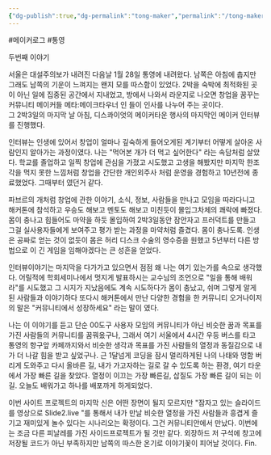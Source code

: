 ```yaml
---
{"dg-publish":true,"dg-permalink":"tong-maker","permalink":"/tong-maker/"}
---
```


#메이커로그 #통영 

두번째 이야기 

서울은 대설주의보가 내려진 다음날 1월 28일 통영에 내려왔다. 남쪽은 아침에 춥지만 그래도 남쪽의 기운이 느껴지는 왠지 모를 따스함이 있었다. 2박을 숙박에 최적화된 곳이 아닌 일에 집중된 공간에서 지내었고, 방에서 나와서 라운지로 나오면 창업을 꿈꾸는 커뮤니티 메이커들 메타:메이크타우너  인 들이 인사를 나누어 주는 곳이다.  
그 2박3일의 마지막 날 아침, 디스콰이엇의 메이커타운 행사의 마지막인 메이커 인터뷰를 진행했다.

인터뷰는 인생에 있어서 창업이 얼마나 깊숙하게 들어오게된 계기부터 어떻게 살아온 사람인지 알아가는 과정이였다. 나는 "먹어본 개가 더 먹고 싶어한다" 라는 속담처럼 살았다. 학교를 졸업하고 일찍 창업에 관심을 가졌고 시도했고 고생을 해봤지만 마지막 한조각을 먹지 못한 느낌처럼 창업을 간단한 개인외주사 처럼 운영을 경험하고 10년전에 종료했었다. 그때부터 였던거 같다.

파브르의 개처럼 창업에 관한 이야기, 소식, 정보, 사람들을 만나고 모임을 따라다니고 해커톤에 참석하고 우승도 해보고 멘토도 해보고 미친듯이 몰입그차체의 쾌락에 빠졌다. 몸이 충나고 힘들어도 마약을 하듯 몰입하여 2박3일동안 잠안자고 프러덕트를 만들고 그걸 실사용자들에게 보여주고 평가 받는 과정을 마약처럼 즐겼다. 몸이 충나도록. 인생은 공짜로 얻는 것이 없듯이 몸은 허리 디스크 수술의 영수증을 원했고 5년부터 다른 방법으로 이 긴 게임을 임해야겠다는 큰 성흔을 얻었다.

인터뷰이야기는 마지막을 다가가고 있으면서 점점 왜 나는 여기 있는가를 속으로 생각했다. 어릴적에 학회세미나에서 멋지게 발표하시는 교수님의 조언으로 "일을 통해 배워라"를 시도했고 그 시지가 지났음에도 계속 시도하다가 몸이 충났고, 쉬며 그렇게 알게된 사람들과 이야기하다 또다시 해커톤에서 만난 다양한 경험을 한 커뮤니티 오거나이저의 말은 "커뮤니티에서 성장하세요" 라는 말이 였다. 

나는 이 이야기를 듣고 단순 00도구 사용자 모임의 커뮤니티가 아닌 비슷한 꿈과 목표를 가진 사람들의 커뮤니티를 꿈꿔옸구나, 그래서 여기 서울에서 4시간 우등 버스를 타고 통영의 항구앞 카페까지와서 비슷한 생각과 목표를 가진 사람들의 열정과 동질감으로 내가 더 나갈 힘을 받고 싶었구나. 근 1달넘게 코딩을 잠시 멀리하게된 나의 나태와 멍함 버리게 도와주고 다시 올바른 길, 내가 가고자하는 길로 갈 수 있도록 하는 환경, 여기 타운에서 가장 빠른 길을 찾았다. 열정이 이끄는 가장 빠른길, 삽질도 가장 빠른 길이 되는 이길. 오늘도 배워가고 하나를 배포까게 하게되었다. 

이번 사이트 프로젝트의 마지막 신은 어떤 장면이 될지 모르지만 "잠자고 있는 슬라이드를 영상으로 Slide2.live "를 통해서 내가 만날 비슷한 열정을 가진 사람들과 흥겹게 즐기고 재미있게 놀수 있다는 시나리오는 확정이다. 그건 커뮤니티안에서 만났다. 이번에는 조금 다른 피날레를 가진 사이드프로젝트가 될 것만 같다. 외장하드 저 구석에 창고에 저장될 코드가 아닌 부족하지만 남쪽의 따스한 온기로 이야기꽃이 피어날 것이다. Fin.